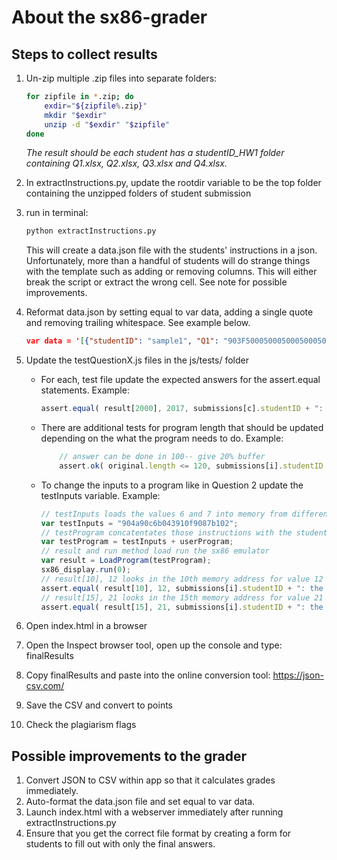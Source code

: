 # About the sx86-grader


## Steps to collect results

1. Un-zip multiple .zip files into separate folders:

    ```bash
    for zipfile in *.zip; do
        exdir="${zipfile%.zip}"
        mkdir "$exdir"
        unzip -d "$exdir" "$zipfile"
    done
    ```  
    *The result should be each student has a studentID_HW1 folder containing Q1.xlsx, Q2.xlsx, Q3.xlsx and Q4.xlsx.*  


2. In extractInstructions.py, update the rootdir variable to be the top folder containing the unzipped folders of student submission

3. run in terminal:
    ```bash
    python extractInstructions.py
    ```
    This will create a data.json file with the students' instructions in a json. Unfortunately, more than a handful of students will do strange things with the template such as adding or removing columns. This will either break the script or extract the wrong cell. See note for possible improvements. 

4. Reformat data.json by setting equal to var data, adding a single quote and removing trailing whitespace. See example below.
    ```json
    var data = '[{"studentID": "sample1", "Q1": "903F50005000500050005000B0000000", "Q2": "900A904F908490C3B002B043900A904F9100C080C0C15082510351035103B002B0440000", "Q3": "90049043908690C29101B1001004B1011004B1021004B10390019042908390C4C000C041C082C0C3A10091418045403A50041005203560835002905EB0400000", "Q4": "901B9043B0409003C000904790808002403C90818002403C90828002403C90828002403C90848002403C90858002403C90868002403C6001202590D6B0C00000"}, {"studentID": "sample2", "Q1": "9000904090a090ff5003100180423023b0000000", "Q2": "90019042908a90cfb080b0c1c002c043910091425000b080500110048105302bb0c00000", "Q3": "90019042b00190029045b00190039047b00190049041b0019101c0049142c045908090c050c01002808130319103c0049144c045600150c0901eb0030000", "Q4": "900b9043b0409043c001908790d690408040403d90418040403d90428040403d90438040403d90448040403d90458040403d90468040403d60022026b0c10000"}]'
    ```

5. Update the testQuestionX.js files in the js/tests/ folder
    * For each, test file update the expected answers for the assert.equal statements. Example:  
      ```javascript
      assert.equal( result[2000], 2017, submissions[c].studentID + ": the 2000th memory address should contain the value 2017" );
      ```
     * There are additional tests for program length that should be updated depending on the what the program needs to do. Example:
        ```javascript
            // answer can be done in 100-- give 20% buffer
            assert.ok( original.length <= 120, submissions[i].studentID + ": there should be less than 120 instruction characters to complete this program" );
        ```
     * To change the inputs to a program like in Question 2 update the testInputs variable. Example:
        ```javascript
        // testInputs loads the values 6 and 7 into memory from different registers
        var testInputs = "904a90c6b043910f9087b102";
        // testProgram concatentates those instructions with the students
        var testProgram = testInputs + userProgram;
        // result and run method load run the sx86 emulator
        var result = LoadProgram(testProgram);
        sx86_display.run(0);
        // result[10], 12 looks in the 10th memory address for value 12
        assert.equal( result[10], 12, submissions[i].studentID + ": the 10th memory address should contain 12" );
        // result[15], 21 looks in the 15th memory address for value 21
        assert.equal( result[15], 21, submissions[i].studentID + ": the 15th memory address should contain 21" );
        ```

7. Open index.html in a browser

6. Open the Inspect browser tool, open up the console and type: finalResults

7. Copy finalResults and paste into the online conversion tool: https://json-csv.com/

8. Save the CSV and convert to points  

9. Check the plagiarism flags  

## Possible improvements to the grader
1. Convert JSON to CSV within app so that it calculates grades immediately.
2. Auto-format the data.json file and set equal to var data.
3. Launch index.html with a webserver immediately after running extractInstructions.py
4. Ensure that you get the correct file format by creating a form for students to fill out with only the final answers.
